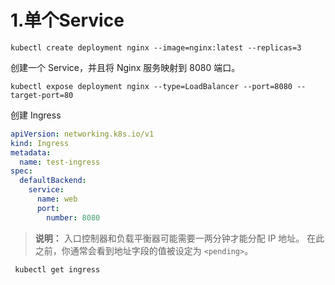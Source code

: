 # 1.单个Service

```text
kubectl create deployment nginx --image=nginx:latest --replicas=3
```

创建一个 Service，并且将 Nginx 服务映射到 8080 端口。

```text
kubectl expose deployment nginx --type=LoadBalancer --port=8080 --target-port=80
```

创建 Ingress

```yaml
apiVersion: networking.k8s.io/v1
kind: Ingress
metadata:
  name: test-ingress
spec:
  defaultBackend:
    service:
      name: web
      port:
        number: 8080
```

> **说明：** 入口控制器和负载平衡器可能需要一两分钟才能分配 IP 地址。 在此之前，你通常会看到地址字段的值被设定为 `<pending>`。

```text
 kubectl get ingress
```


